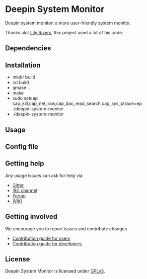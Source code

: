 # Deepin System Monitor

Deepin system monitor: a more user-friendly system monitor.

Thanks alot [Lily Rivers](https://github.com/VioletDarkKitty/system-monitor), this project used a lot of his code.

## Dependencies

## Installation

* mkdir build
* cd build
* qmake ..
* make
* sudo setcap cap_kill,cap_net_raw,cap_dac_read_search,cap_sys_ptrace+ep ./deepin-system-monitor
* ./deepin-system-monitor

## Usage

## Config file

## Getting help

Any usage issues can ask for help via

* [Gitter](https://gitter.im/orgs/linuxdeepin/rooms)
* [IRC channel](https://webchat.freenode.net/?channels=deepin)
* [Forum](https://bbs.deepin.org)
* [WiKi](http://wiki.deepin.org/)

## Getting involved

We encourage you to report issues and contribute changes

* [Contribution guide for users](http://wiki.deepin.org/index.php?title=Contribution_Guidelines_for_Users)
* [Contribution guide for developers](http://wiki.deepin.org/index.php?title=Contribution_Guidelines_for_Developers).

## License

Deepin System Monitor is licensed under [GPLv3](LICENSE).
